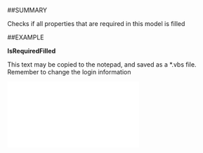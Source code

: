 

##SUMMARY

Checks if all properties that are required in this model is filled


##EXAMPLE

**IsRequiredFilled**

This text may be copied to the notepad, and saved as a *.vbs file. Remember to change the login information

![](../../Examples/vbs/SODocument.IsRequiredFilled.vbs.txt)





